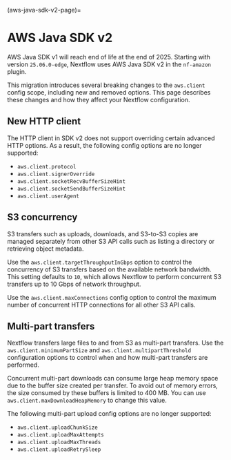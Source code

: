 (aws-java-sdk-v2-page)=

# AWS Java SDK v2

AWS Java SDK v1 will reach end of life at the end of 2025. Starting with version `25.06.0-edge`, Nextflow uses AWS Java SDK v2 in the `nf-amazon` plugin.

This migration introduces several breaking changes to the `aws.client` config scope, including new and removed options. This page describes these changes and how they affect your Nextflow configuration.

## New HTTP client

The HTTP client in SDK v2 does not support overriding certain advanced HTTP options. As a result, the following config options are no longer supported:

- `aws.client.protocol`
- `aws.client.signerOverride`
- `aws.client.socketRecvBufferSizeHint`
- `aws.client.socketSendBufferSizeHint`
- `aws.client.userAgent`

## S3 concurrency

S3 transfers such as uploads, downloads, and S3-to-S3 copies are managed separately from other S3 API calls such as listing a directory or retrieving object metadata.

Use the `aws.client.targetThroughputInGbps` option to control the concurrency of S3 transfers based on the available network bandwidth. This setting defaults to `10`, which allows Nextflow to perform concurrent S3 transfers up to 10 Gbps of network throughput.

Use the `aws.client.maxConnections` config option to control the maximum number of concurrent HTTP connections for all other S3 API calls.

## Multi-part transfers

Nextflow transfers large files to and from S3 as multi-part transfers. Use the `aws.client.minimumPartSize` and `aws.client.multipartThreshold` configuration options to control when and how multi-part transfers are performed.

Concurrent multi-part downloads can consume large heap memory space due to the buffer size created per transfer. To avoid out of memory errors, the size consumed by these buffers is limited to 400 MB. You can use `aws.client.maxDownloadHeapMemory` to change this value.

The following multi-part upload config options are no longer supported:

- `aws.client.uploadChunkSize`
- `aws.client.uploadMaxAttempts`
- `aws.client.uploadMaxThreads`
- `aws.client.uploadRetrySleep`
